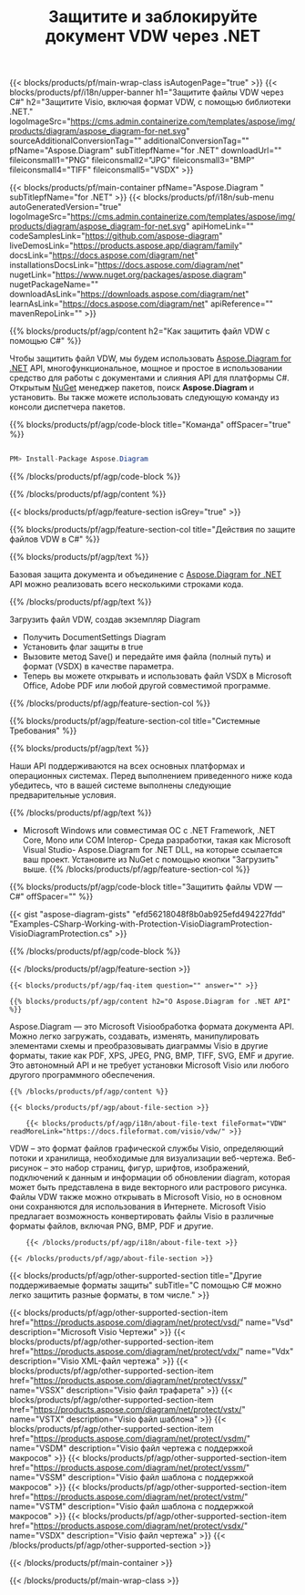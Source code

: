 ﻿---
title: Защитите и заблокируйте документ VDW через .NET 
weight: 5580
url: /ru/net/protect/vdw/ 
description: Исходный код C# для блокировки файла VDW на платформах .NET Framework, .NET Core, Mono.
---
{{< blocks/products/pf/main-wrap-class isAutogenPage="true" >}}
{{< blocks/products/pf/i18n/upper-banner h1="Защитите файлы VDW через C#" h2="Защитите Visio, включая формат VDW, с помощью библиотеки .NET." logoImageSrc="https://cms.admin.containerize.com/templates/aspose/img/products/diagram/aspose_diagram-for-net.svg" sourceAdditionalConversionTag="" additionalConversionTag="" pfName="Aspose.Diagram" subTitlepfName="for .NET" downloadUrl="" fileiconsmall1="PNG" fileiconsmall2="JPG" fileiconsmall3="BMP" fileiconsmall4="TIFF" fileiconsmall5="VSDX" >}}

{{< blocks/products/pf/main-container pfName="Aspose.Diagram " subTitlepfName="for .NET" >}}
{{< blocks/products/pf/i18n/sub-menu autoGeneratedVersion="true" logoImageSrc="https://cms.admin.containerize.com/templates/aspose/img/products/diagram/aspose_diagram-for-net.svg" apiHomeLink="" codeSamplesLink="https://github.com/aspose-diagram" liveDemosLink="https://products.aspose.app/diagram/family" docsLink="https://docs.aspose.com/diagram/net" installationsDocsLink="https://docs.aspose.com/diagram/net" nugetLink="https://www.nuget.org/packages/aspose.diagram" nugetPackageName="" downloadAsLink="https://downloads.aspose.com/diagram/net" learnAsLink="https://docs.aspose.com/diagram/net" apiReference="" mavenRepoLink="" >}}

{{% blocks/products/pf/agp/content h2="Как защитить файл VDW с помощью C#" %}}

 Чтобы защитить файл VDW, мы будем использовать
 [Aspose.Diagram for .NET](https://products.aspose.com/diagram/net) 
 API, многофункциональное, мощное и простое в использовании средство для работы с документами и слияния API для платформы C#. Открытым
 [NuGet](https://www.nuget.org/packages/aspose.diagram) 
 менеджер пакетов, поиск
 **Aspose.Diagram** 
 и установить. Вы также можете использовать следующую команду из консоли диспетчера пакетов.

{{% blocks/products/pf/agp/code-block title="Команда" offSpacer="true" %}}

```cs

PM> Install-Package Aspose.Diagram


```

{{% /blocks/products/pf/agp/code-block %}}

{{% /blocks/products/pf/agp/content %}}

{{< blocks/products/pf/agp/feature-section isGrey="true" >}}

{{% blocks/products/pf/agp/feature-section-col title="Действия по защите файлов VDW в C#" %}}

{{% blocks/products/pf/agp/text %}}

 Базовая защита документа и объединение с
 [Aspose.Diagram for .NET](https://products.aspose.com/diagram/net) 
 API можно реализовать всего несколькими строками кода.

{{% /blocks/products/pf/agp/text %}}

Загрузить файл VDW, создав экземпляр Diagram
+ Получить DocumentSettings Diagram
+ Установить флаг защиты в true
+ Вызовите метод Save() и передайте имя файла (полный путь) и формат (VSDX) в качестве параметра.
+ Теперь вы можете открывать и использовать файл VSDX в Microsoft Office, Adobe PDF или любой другой совместимой программе.

{{% /blocks/products/pf/agp/feature-section-col %}}

{{% blocks/products/pf/agp/feature-section-col title="Системные Требования" %}}

{{% blocks/products/pf/agp/text %}}

 Наши API поддерживаются на всех основных платформах и операционных системах. Перед выполнением приведенного ниже кода убедитесь, что в вашей системе выполнены следующие предварительные условия.

{{% /blocks/products/pf/agp/text %}}

- Microsoft Windows или совместимая ОС с .NET Framework, .NET Core, Mono или COM Interop- Среда разработки, такая как Microsoft Visual Studio- Aspose.Diagram for .NET DLL, на которые ссылается ваш проект. Установите из NuGet с помощью кнопки "Загрузить" выше.
{{% /blocks/products/pf/agp/feature-section-col %}}

{{% blocks/products/pf/agp/code-block title="Защитить файлы VDW — C#" offSpacer="" %}}

{{< gist "aspose-diagram-gists" "efd56218048f8b0ab925efd494227fdd" "Examples-CSharp-Working-with-Protection-VisioDiagramProtection-VisioDiagramProtection.cs" >}}


{{% /blocks/products/pf/agp/code-block %}}

{{< /blocks/products/pf/agp/feature-section >}}

    {{< blocks/products/pf/agp/faq-item question="" answer="" >}}
 

<!-- aboutfile Starts -->

    {{% blocks/products/pf/agp/content h2="О Aspose.Diagram for .NET API" %}}

 Aspose.Diagram — это Microsoft Visioобработка формата документа API. Можно легко загружать, создавать, изменять, манипулировать элементами схемы и преобразовывать диаграммы Visio в другие форматы, такие как PDF, XPS, JPEG, PNG, BMP, TIFF, SVG, EMF и другие. Это автономный API и не требует установки Microsoft Visio или любого другого программного обеспечения.  


    {{% /blocks/products/pf/agp/content %}}

    {{< blocks/products/pf/agp/about-file-section >}}

        {{< blocks/products/pf/agp/i18n/about-file-text fileFormat="VDW" readMoreLink="https://docs.fileformat.com/visio/vdw/" >}}
VDW – это формат файлов графической службы Visio, определяющий потоки и хранилища, необходимые для визуализации веб-чертежа. Веб-рисунок – это набор страниц, фигур, шрифтов, изображений, подключений к данным и информации об обновлении diagram, которая может быть представлена в виде векторного или растрового рисунка. Файлы VDW также можно открывать в Microsoft Visio, но в основном они сохраняются для использования в Интернете. Microsoft Visio предлагает возможность конвертировать файлы Visio в различные форматы файлов, включая PNG, BMP, PDF и другие. 

        {{< /blocks/products/pf/agp/i18n/about-file-text >}}

    {{< /blocks/products/pf/agp/about-file-section >}}

<!-- aboutfile Ends -->

{{< blocks/products/pf/agp/other-supported-section title="Другие поддерживаемые форматы защиты" subTitle="С помощью C# можно легко защитить разные форматы, в том числе." >}}

{{< blocks/products/pf/agp/other-supported-section-item href="https://products.aspose.com/diagram/net/protect/vsd/" name="Vsd" description="Microsoft Visio Чертежи" >}}
{{< blocks/products/pf/agp/other-supported-section-item href="https://products.aspose.com/diagram/net/protect/vdx/" name="Vdx" description="Visio XML-файл чертежа" >}}
{{< blocks/products/pf/agp/other-supported-section-item href="https://products.aspose.com/diagram/net/protect/vssx/" name="VSSX" description="Visio файл трафарета" >}}
{{< blocks/products/pf/agp/other-supported-section-item href="https://products.aspose.com/diagram/net/protect/vstx/" name="VSTX" description="Visio файл шаблона" >}}
{{< blocks/products/pf/agp/other-supported-section-item href="https://products.aspose.com/diagram/net/protect/vsdm/" name="VSDM" description="Visio файл чертежа с поддержкой макросов" >}}
{{< blocks/products/pf/agp/other-supported-section-item href="https://products.aspose.com/diagram/net/protect/vssm/" name="VSSM" description="Visio файл шаблона с поддержкой макросов" >}}
{{< blocks/products/pf/agp/other-supported-section-item href="https://products.aspose.com/diagram/net/protect/vstm/" name="VSTM" description="Visio файл шаблона с поддержкой макросов" >}}
{{< blocks/products/pf/agp/other-supported-section-item href="https://products.aspose.com/diagram/net/protect/vsdx/" name="VSDX" description="Visio файл чертежа" >}}
{{< /blocks/products/pf/agp/other-supported-section >}}

{{< /blocks/products/pf/main-container >}}
    
{{< /blocks/products/pf/main-wrap-class >}}